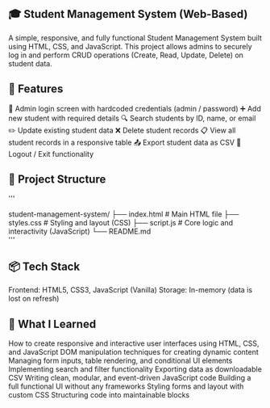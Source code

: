 ## 🎓 Student Management System (Web-Based)
A simple, responsive, and fully functional Student Management System built using HTML, CSS, and JavaScript. This project allows admins to securely log in and perform CRUD operations (Create, Read, Update, Delete) on student data.

## 🚀 Features
🔐 Admin login screen with hardcoded credentials (admin / password)
➕ Add new student with required details
🔍 Search students by ID, name, or email
✏️ Update existing student data
❌ Delete student records
📋 View all student records in a responsive table
📤 Export student data as CSV
🔁 Logout / Exit functionality

## 🧩 Project Structure
'''

student-management-system/
├── index.html        # Main HTML file
├── styles.css        # Styling and layout (CSS)
├── script.js         # Core logic and interactivity (JavaScript)
└── README.md     
'''
## 📦 Tech Stack

Frontend: HTML5, CSS3, JavaScript (Vanilla)
Storage: In-memory (data is lost on refresh)

## 🧠 What I Learned

How to create responsive and interactive user interfaces using HTML, CSS, and JavaScript
DOM manipulation techniques for creating dynamic content
Managing form inputs, table rendering, and conditional UI elements
Implementing search and filter functionality
Exporting data as downloadable CSV
Writing clean, modular, and event-driven JavaScript code
Building a full functional UI without any frameworks
Styling forms and layout with custom CSS
Structuring code into maintainable blocks
